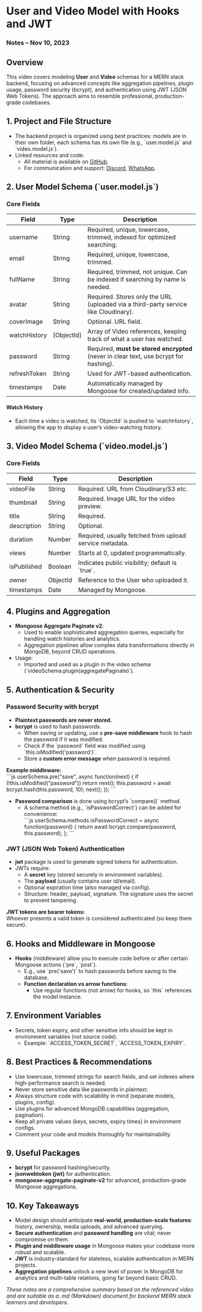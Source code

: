# User and Video Model with Hooks and JWT  
### Notes  – Nov 10, 2023

## Overview

This video covers modeling **User** and **Video** schemas for a MERN stack backend, focusing on advanced concepts like aggregation pipelines, plugin usage, password security (bcrypt), and authentication using JWT (JSON Web Tokens). The approach aims to resemble professional, production-grade codebases.

## 1. Project and File Structure

- The backend project is organized using best practices: models are in their own folder, each schema has its own file (e.g., \`user.model.js\` and \`video.model.js\`).
- Linked resources and code:  
  - All material is available on [GitHub](https://github.com/hiteshchoudhary/chai-backend).  
  - For communication and support: [Discord](https://hitesh.ai/discord), [WhatsApp](https://hitesh.ai/whatsapp).

## 2. User Model Schema (\`user.model.js\`)

### Core Fields

| Field         | Type       | Description                                                                                 |
|---------------|------------|--------------------------------------------------------------------------------------------|
| username      | String     | Required, unique, lowercase, trimmed, indexed for optimized searching.                     |
| email         | String     | Required, unique, lowercase, trimmed.                                                      |
| fullName      | String     | Required, trimmed, not unique. Can be indexed if searching by name is needed.              |
| avatar        | String     | Required. Stores only the URL (uploaded via a third-party service like Cloudinary).        |
| coverImage    | String     | Optional. URL field.                                                                       |
| watchHistory  | [ObjectId] | Array of Video references, keeping track of what a user has watched.                       |
| password      | String     | Required, **must be stored encrypted** (never in clear text, use bcrypt for hashing).      |
| refreshToken  | String     | Used for JWT-based authentication.                                                         |
| timestamps    | Date       | Automatically managed by Mongoose for created/updated info.                                |

#### Watch History 
- Each time a video is watched, its \`ObjectId\` is pushed to \`watchHistory\`, allowing the app to display a user’s video-watching history.

## 3. Video Model Schema (\`video.model.js\`)

### Core Fields

| Field        | Type      | Description                                                                                  |
|--------------|-----------|----------------------------------------------------------------------------------------------|
| videoFile    | String    | Required. URL from Cloudinary/S3 etc.                                                        |
| thumbnail    | String    | Required. Image URL for the video preview.                                                   |
| title        | String    | Required.                                                                                    |
| description  | String    | Optional.                                                                                    |
| duration     | Number    | Required, usually fetched from upload service metadata.                                      |
| views        | Number    | Starts at 0, updated programmatically.                                                       |
| isPublished  | Boolean   | Indicates public visibility; default is \`true\`.                                              |
| owner        | ObjectId  | Reference to the User who uploaded it.                                                       |
| timestamps   | Date      | Managed by Mongoose.                                                                         |

## 4. Plugins and Aggregation

- **Mongoose Aggregate Paginate v2**:  
  - Used to enable sophisticated aggregation queries, especially for handling watch histories and analytics.
  - Aggregation pipelines allow complex data transformations directly in MongoDB, beyond CRUD operations.
- Usage:  
  - Imported and used as a plugin in the video schema (\`videoSchema.plugin(aggregatePaginate)\`).

## 5. Authentication & Security

### Password Security with bcrypt

- **Plaintext passwords are never stored.**
- **bcrypt** is used to hash passwords.
  - When saving or updating, use a **pre-save middleware** hook to hash the password if it was modified.
  - Check if the \`password\` field was modified using \`this.isModified('password')\`.
  - Store a **custom error message** when password is required.

**Example middleware:**  
\`\`\`js
userSchema.pre("save", async function(next) {
  if (!this.isModified("password")) return next();
  this.password = await bcrypt.hash(this.password, 10);
  next();
});
\`\`\`

- **Password comparison** is done using bcrypt’s \`compare()\` method.
  - A schema method (e.g., \`isPasswordCorrect\`) can be added for convenience:  
\`\`\`js
userSchema.methods.isPasswordCorrect = async function(password) {
  return await bcrypt.compare(password, this.password);
};
\`\`\`

### JWT (JSON Web Token) Authentication

- **jwt** package is used to generate signed tokens for authentication.
- JWTs require:
  - A **secret** key (stored securely in environment variables).
  - The **payload** (usually contains user id/email).
  - Optional expiration time (also managed via config).
  - Structure: header, payload, signature. The signature uses the secret to prevent tampering.

**JWT tokens are bearer tokens:**  
Whoever presents a valid token is considered authenticated (so keep them secure).

## 6. Hooks and Middleware in Mongoose

- **Hooks** (middleware) allow you to execute code before or after certain Mongoose actions (\`pre\`, \`post\`).
  - E.g., use \`pre('save')\` to hash passwords before saving to the database.
  - **Function declaration vs arrow functions**:  
    - Use regular functions (not arrow) for hooks, so \`this\` references the model instance.

## 7. Environment Variables

- Secrets, token expiry, and other sensitive info should be kept in environment variables (not source code).
  - Example: \`ACCESS_TOKEN_SECRET\`, \`ACCESS_TOKEN_EXPIRY\`.

## 8. Best Practices & Recommendations

- Use lowercase, trimmed strings for search fields, and set indexes where high-performance search is needed.
- Never store sensitive data like passwords in plaintext.
- Always structure code with scalability in mind (separate models, plugins, config).
- Use plugins for advanced MongoDB capabilities (aggregation, pagination).
- Keep all private values (keys, secrets, expiry times) in environment configs.
- Comment your code and models thoroughly for maintainability.

## 9. Useful Packages

- **bcrypt** for password hashing/security.
- **jsonwebtoken (jwt)** for authentication.
- **mongoose-aggregate-paginate-v2** for advanced, production-grade Mongoose aggregations.

## 10. Key Takeaways

- Model design should anticipate **real-world, production-scale features**: history, ownership, media uploads, and advanced querying.
- **Secure authentication** and **password handling** are vital; never compromise on them.
- **Plugin and middleware usage** in Mongoose makes your codebase more robust and scalable.
- **JWT** is industry-standard for stateless, scalable authentication in MERN projects.
- **Aggregation pipelines** unlock a new level of power in MongoDB for analytics and multi-table relations, going far beyond basic CRUD.

*These notes are a comprehensive summary based on the referenced video and are suitable as a .md (Markdown) document for backend MERN stack learners and developers.*
